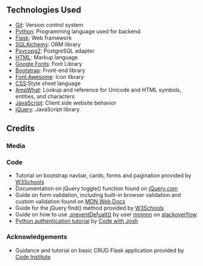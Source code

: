 ## Technologies Used

- [Git](https://git-scm.com/): Version control system
- [Python](https://www.python.org/): Programming language used for backend
- [Flask](https://flask.palletsprojects.com/en/3.0.x/): Web framework
- [SQLAlchemy](https://www.sqlalchemy.org/): ORM library
- [Psycopg2](https://www.psycopg.org/docs/): PostgreSQL adapter
- [HTML](https://en.wikipedia.org/wiki/HTML): Markup language
- [Google Fonts](https://fonts.google.com/): Font Library
- [Bootstrap](https://getbootstrap.com/): Front-end library
- [Font Awesome](https://fontawesome.com/): Icon library
- [CSS](https://en.wikipedia.org/wiki/CSS):Style sheet language
- [AmpWhat](https://www.amp-what.com/#google_vignette): Lookup and reference for Unicode and HTML symbols, entities, and characters
- [JavaScript](https://en.wikipedia.org/wiki/JavaScript): Client side website behavior
- [jQuery](https://jquery.com/): JavaScript library.

## Credits

### Media

### Code

- Tutorial on bootstrap navbar, cards, forms and  pagination provided by [W3Schools](https://www.w3schools.com/)
- Documentation on jQuery toggle() function found on [jQuery.com](https://api.jquery.com/toggle/)
- Guide on form validation, including built-in browser validation and custom validation found on [MDN Web Docs](https://developer.mozilla.org/en-US/docs/Learn/Forms/Form_validation)
- Guide for the jQuery find() method provided by [W3Schools](https://www.w3schools.com/jquery/traversing_find.asp)
- Guide on how to use [.preventDefualt()](https://stackoverflow.com/questions/22363838/submit-form-after-calling-e-preventdefault) by user [nnnnnn](https://stackoverflow.com/users/615754/nnnnnn) on [stackoverflow](https://stackoverflow.com/)
- [Python authentication tutorial](https://www.youtube.com/watch?v=Fr2MxT9M0V4) by [Code with Josh](https://www.youtube.com/@codewithjoshoffical)

### Acknowledgements

- Guidance and tutorial on basic CRUD Flask application provided by [Code Institute](https://codeinstitute.net/)
